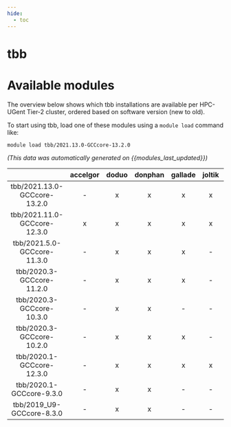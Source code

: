 ```yaml
---
hide:
  - toc
---
```


tbb
===

# Available modules


The overview below shows which tbb installations are available per HPC-UGent Tier-2 cluster, ordered based on software version (new to old).

To start using tbb, load one of these modules using a `module load` command like:

```shell
module load tbb/2021.13.0-GCCcore-13.2.0
```

*(This data was automatically generated on {{modules_last_updated}})*  

| |accelgor|doduo|donphan|gallade|joltik|shinx|skitty|
| :---: | :---: | :---: | :---: | :---: | :---: | :---: | :---: |
|tbb/2021.13.0-GCCcore-13.2.0|-|x|x|x|x|x|x|
|tbb/2021.11.0-GCCcore-12.3.0|x|x|x|x|x|x|x|
|tbb/2021.5.0-GCCcore-11.3.0|-|x|x|x|-|-|-|
|tbb/2020.3-GCCcore-11.2.0|-|x|x|x|-|-|-|
|tbb/2020.3-GCCcore-10.3.0|-|x|x|-|-|-|-|
|tbb/2020.3-GCCcore-10.2.0|-|x|x|x|-|-|-|
|tbb/2020.1-GCCcore-12.3.0|-|x|x|x|x|x|x|
|tbb/2020.1-GCCcore-9.3.0|-|x|x|-|-|-|-|
|tbb/2019_U9-GCCcore-8.3.0|-|x|x|-|-|-|-|
